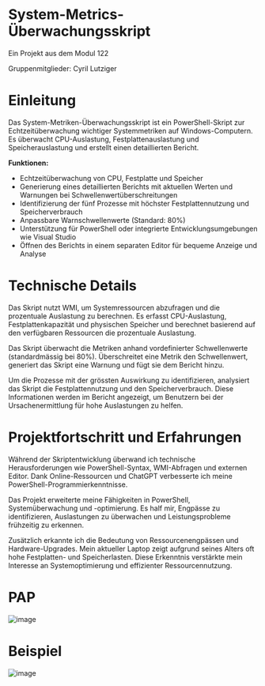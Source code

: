 # System-Metrics-Überwachungsskript
Ein Projekt aus dem Modul 122

Gruppenmitglieder: Cyril Lutziger

# Einleitung
Das System-Metriken-Überwachungsskript ist ein PowerShell-Skript zur Echtzeitüberwachung wichtiger Systemmetriken auf Windows-Computern. Es überwacht CPU-Auslastung, Festplattenauslastung und Speicherauslastung und erstellt einen detaillierten Bericht.


**Funktionen:**
* Echtzeitüberwachung von CPU, Festplatte und Speicher
* Generierung eines detaillierten Berichts mit aktuellen Werten und Warnungen bei Schwellenwertüberschreitungen
* Identifizierung der fünf Prozesse mit höchster Festplattennutzung und Speicherverbrauch
* Anpassbare Warnschwellenwerte (Standard: 80%)
* Unterstützung für PowerShell oder integrierte Entwicklungsumgebungen wie Visual Studio
* Öffnen des Berichts in einem separaten Editor für bequeme Anzeige und Analyse

# Technische Details

Das Skript nutzt WMI, um Systemressourcen abzufragen und die prozentuale Auslastung zu berechnen. Es erfasst CPU-Auslastung, Festplattenkapazität und physischen Speicher und berechnet basierend auf den verfügbaren Ressourcen die prozentuale Auslastung.

Das Skript überwacht die Metriken anhand vordefinierter Schwellenwerte (standardmässig bei 80%). Überschreitet eine Metrik den Schwellenwert, generiert das Skript eine Warnung und fügt sie dem Bericht hinzu.

Um die Prozesse mit der grössten Auswirkung zu identifizieren, analysiert das Skript die Festplattennutzung und den Speicherverbrauch. Diese Informationen werden im Bericht angezeigt, um Benutzern bei der Ursachenermittlung für hohe Auslastungen zu helfen.


# Projektfortschritt und Erfahrungen

Während der Skriptentwicklung überwand ich technische Herausforderungen wie PowerShell-Syntax, WMI-Abfragen und externen Editor. Dank Online-Ressourcen und ChatGPT verbesserte ich meine PowerShell-Programmierkenntnisse.

Das Projekt erweiterte meine Fähigkeiten in PowerShell, Systemüberwachung und -optimierung. Es half mir, Engpässe zu identifizieren, Auslastungen zu überwachen und Leistungsprobleme frühzeitig zu erkennen.

Zusätzlich erkannte ich die Bedeutung von Ressourcenengpässen und Hardware-Upgrades. Mein aktueller Laptop zeigt aufgrund seines Alters oft hohe Festplatten- und Speicherlasten. Diese Erkenntnis verstärkte mein Interesse an Systemoptimierung und effizienter Ressourcennutzung.

# PAP
![image](https://github.com/Cikle/System-Monitoring-Portfolioeintrag/assets/110893288/33aa80bf-0cbb-4387-adca-980965d5394f)


# Beispiel
![image](https://github.com/Cikle/System-Monitoring-Portfolioeintrag/assets/110893288/5372f0eb-99d4-4fcb-9eff-80895007d81c)

